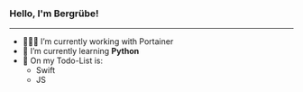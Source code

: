 ### Hello, I'm Bergrübe!
---
- 👨🏼‍💻 I’m currently working with Portainer
- 🌱 I’m currently learning **Python**
- 📝 On my Todo-List is:
  - Swift
  - JS

<!--
**Bergruebe/Bergruebe** is a ✨ _special_ ✨ repository because its `README.md` (this file) appears on your GitHub profile.

Here are some ideas to get you started:

- 🔭 I’m currently working on ...
- 🌱 I’m currently learning ...
- 👯 I’m looking to collaborate on ...
- 🤔 I’m looking for help with ...
- 💬 Ask me about ...
- 📫 How to reach me: ...
- 😄 Pronouns: ...
- ⚡ Fun fact: ...
-->
